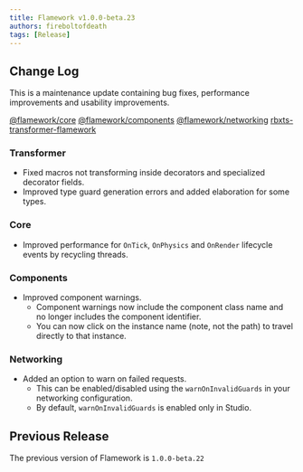 ```yaml
---
title: Flamework v1.0.0-beta.23
authors: fireboltofdeath
tags: [Release]
---
```


## Change Log

This is a maintenance update containing bug fixes, performance improvements and usability improvements.

[@flamework/core](https://github.com/rbxts-flamework/core/commits/master)
[@flamework/components](https://github.com/rbxts-flamework/components/commits/master)
[@flamework/networking](https://github.com/rbxts-flamework/networking/commits/master)
[rbxts-transformer-flamework](https://github.com/rbxts-flamework/transformer/commits/master)

### Transformer
- Fixed macros not transforming inside decorators and specialized decorator fields.
- Improved type guard generation errors and added elaboration for some types.

### Core
- Improved performance for `OnTick`, `OnPhysics` and `OnRender` lifecycle events by recycling threads.

### Components
- Improved component warnings.
	- Component warnings now include the component class name and no longer includes the component identifier.
	- You can now click on the instance name (note, not the path) to travel directly to that instance.

### Networking
- Added an option to warn on failed requests.
	- This can be enabled/disabled using the `warnOnInvalidGuards` in your networking configuration.
	- By default, `warnOnInvalidGuards` is enabled only in Studio.

<!-- truncate -->

## Previous Release
The previous version of Flamework is `1.0.0-beta.22`
